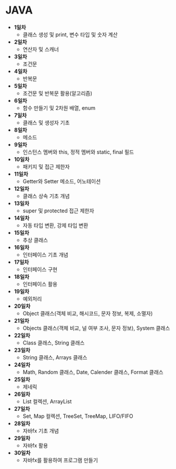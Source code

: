 # JAVA

+ **1일차** 
    + 클래스 생성 및 print, 변수 타입 및 숫자 계산
+ **2일차**
    + 연산자 및 스캐너
+ **3일차**
    + 조건문
+ **4일차**
    + 반복문
+ **5일차**
    + 조건문 및 반복문 활용(알고리즘)
+ **6일차**
    + 함수 만들기 및 2차원 배열, enum
+ **7일차**
    + 클래스 및 생성자 기초
+ **8일차**
    + 메소드
+ **9일차**
    + 인스턴스 멤버와 this, 정적 멤버와 static, final 필드
+ **10일차**
    + 패키지 및 접근 제한자
+ **11일차**
    + Getter와 Setter 메소드, 어노테이션
+ **12일차**
    + 클래스 상속 기초 개념
+ **13일차**
    + super 및 protected 접근 제한자
+ **14일차**
    + 자동 타입 변환, 강제 타입 변환
+ **15일차**
    + 추상 클래스
+ **16일차**
    + 인터페이스 기초 개념
+ **17일차**
    + 인터페이스 구현
+ **18일차**
    + 인터페이스 활용
+ **19일차**
    + 예외처리
+ **20일차**
    + Object 클래스(객체 비교, 해시코드, 문자 정보, 복제, 소멸자)
+ **21일차**
    + Objects 클래스(객체 비교, 널 여부 조사, 문자 정보), System 클래스
+ **22일차**
    + Class 클래스, String 클래스
+ **23일차**
    + String 클래스, Arrays 클래스
+ **24일차**
    + Math, Random 클래스, Date, Calender 클래스, Format 클래스
+ **25일차**
    + 제네릭
+ **26일차**
    + List 컬렉션, ArrayList
+ **27일차**
    + Set, Map 컬렉션, TreeSet, TreeMap, LIFO/FIFO
+ **28일차**
    + 자바fx 기초 개념
+ **29일차**
    + 자바fx 활용
+ **30일차**
    + 자바fx를 활용하여 프로그램 만들기

